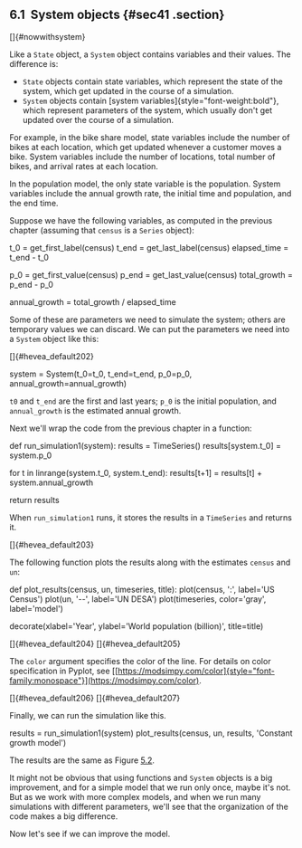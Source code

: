 ﻿6.1  System objects {#sec41 .section}
-------------------

[]{#nowwithsystem}

Like a `State` object, a `System` object contains variables and their
values. The difference is:

-   `State` objects contain state variables, which represent the state
    of the system, which get updated in the course of a simulation.
-   `System` objects contain [system
    variables]{style="font-weight:bold"}, which represent parameters of
    the system, which usually don't get updated over the course of a
    simulation.

For example, in the bike share model, state variables include the number
of bikes at each location, which get updated whenever a customer moves a
bike. System variables include the number of locations, total number of
bikes, and arrival rates at each location.

In the population model, the only state variable is the population.
System variables include the annual growth rate, the initial time and
population, and the end time.

Suppose we have the following variables, as computed in the previous
chapter (assuming that `census` is a `Series` object):

t\_0 = get\_first\_label(census) t\_end = get\_last\_label(census)
elapsed\_time = t\_end - t\_0

p\_0 = get\_first\_value(census) p\_end = get\_last\_value(census)
total\_growth = p\_end - p\_0

annual\_growth = total\_growth / elapsed\_time

Some of these are parameters we need to simulate the system; others are
temporary values we can discard. We can put the parameters we need into
a `System` object like this:

[]{#hevea_default202}

system = System(t\_0=t\_0, t\_end=t\_end, p\_0=p\_0,
annual\_growth=annual\_growth)

`t0` and `t_end` are the first and last years; `p_0` is the initial
population, and `annual_growth` is the estimated annual growth.

Next we'll wrap the code from the previous chapter in a function:

def run\_simulation1(system): results = TimeSeries()
results\[system.t\_0\] = system.p\_0

for t in linrange(system.t\_0, system.t\_end): results\[t+1\] =
results\[t\] + system.annual\_growth

return results

When `run_simulation1` runs, it stores the results in a `TimeSeries` and
returns it.

[]{#hevea_default203}

The following function plots the results along with the estimates
`census` and `un`:

def plot\_results(census, un, timeseries, title): plot(census, ':',
label='US Census') plot(un, '--', label='UN DESA') plot(timeseries,
color='gray', label='model')

decorate(xlabel='Year', ylabel='World population (billion)',
title=title)

[]{#hevea_default204} []{#hevea_default205}

The `color` argument specifies the color of the line. For details on
color specification in Pyplot, see
[[https://modsimpy.com/color]{style="font-family:monospace"}](https://modsimpy.com/color).

[]{#hevea_default206} []{#hevea_default207}

Finally, we can run the simulation like this.

results = run\_simulation1(system) plot\_results(census, un, results,
'Constant growth model')

The results are the same as Figure [5.2](#chap03-fig02).

It might not be obvious that using functions and `System` objects is a
big improvement, and for a simple model that we run only once, maybe
it's not. But as we work with more complex models, and when we run many
simulations with different parameters, we'll see that the organization
of the code makes a big difference.

Now let's see if we can improve the model.


